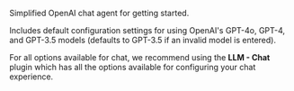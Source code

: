 Simplified OpenAI chat agent for getting started.

Includes default configuration settings for using OpenAI's GPT-4o, GPT-4, and GPT-3.5 models (defaults to GPT-3.5 if an invalid model is entered).

For all options available for chat, we recommend using the **LLM - Chat** plugin which has all the options available for configuring your chat experience.
